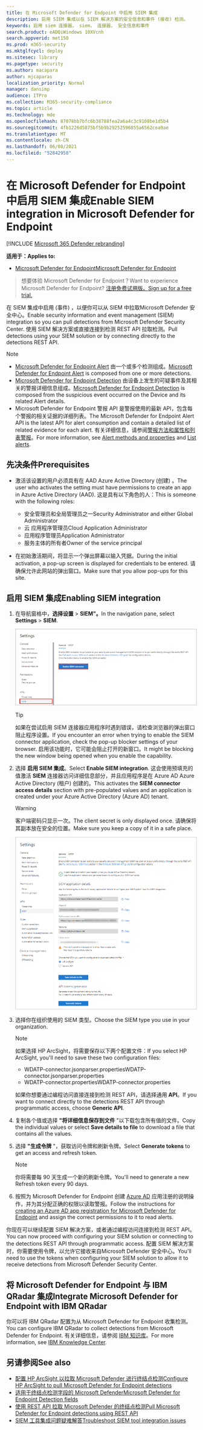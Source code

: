 ```yaml
---
title: 在 Microsoft Defender for Endpoint 中启用 SIEM 集成
description: 启用 SIEM 集成以在 SIEM 解决方案的安全信息和事件 (接收) 检测。
keywords: 启用 siem 连接器， siem， 连接器， 安全信息和事件
search.product: eADQiWindows 10XVcnh
search.appverid: met150
ms.prod: m365-security
ms.mktglfcycl: deploy
ms.sitesec: library
ms.pagetype: security
ms.author: macapara
author: mjcaparas
localization_priority: Normal
manager: dansimp
audience: ITPro
ms.collection: M365-security-compliance
ms.topic: article
ms.technology: mde
ms.openlocfilehash: 87078bb7bfc6b38788fea2a6a4c3c9108be1d5b4
ms.sourcegitcommit: 4fb1226d5875bf5b9b29252596855a6562cea9ae
ms.translationtype: MT
ms.contentlocale: zh-CN
ms.lasthandoff: 06/08/2021
ms.locfileid: "52842958"
---
```

# <a name="enable-siem-integration-in-microsoft-defender-for-endpoint"></a><span data-ttu-id="f1289-104">在 Microsoft Defender for Endpoint 中启用 SIEM 集成</span><span class="sxs-lookup"><span data-stu-id="f1289-104">Enable SIEM integration in Microsoft Defender for Endpoint</span></span>

[!INCLUDE [Microsoft 365 Defender rebranding](../../includes/microsoft-defender.md)]

<span data-ttu-id="f1289-105">**适用于：**</span><span class="sxs-lookup"><span data-stu-id="f1289-105">**Applies to:**</span></span>
- [<span data-ttu-id="f1289-106">Microsoft Defender for Endpoint</span><span class="sxs-lookup"><span data-stu-id="f1289-106">Microsoft Defender for Endpoint</span></span>](https://go.microsoft.com/fwlink/?linkid=2154037)


><span data-ttu-id="f1289-107">想要体验 Microsoft Defender for Endpoint？</span><span class="sxs-lookup"><span data-stu-id="f1289-107">Want to experience Microsoft Defender for Endpoint?</span></span> [<span data-ttu-id="f1289-108">注册免费试用版。</span><span class="sxs-lookup"><span data-stu-id="f1289-108">Sign up for a free trial.</span></span>](https://www.microsoft.com/microsoft-365/windows/microsoft-defender-atp?ocid=docs-wdatp-enablesiem-abovefoldlink) 

<span data-ttu-id="f1289-109">在 SIEM 集成中启用 (事件) ，以便你可以从 SIEM 中拉取Microsoft Defender 安全中心。</span><span class="sxs-lookup"><span data-stu-id="f1289-109">Enable security information and event management (SIEM) integration so you can pull detections from Microsoft Defender Security Center.</span></span> <span data-ttu-id="f1289-110">使用 SIEM 解决方案或直接连接到检测 REST API 拉取检测。</span><span class="sxs-lookup"><span data-stu-id="f1289-110">Pull detections using your SIEM solution or by connecting directly to the detections REST API.</span></span>

>[!NOTE]
>- <span data-ttu-id="f1289-111">[Microsoft Defender for Endpoint Alert](alerts.md) 由一个或多个检测组成。</span><span class="sxs-lookup"><span data-stu-id="f1289-111">[Microsoft Defender for Endpoint Alert](alerts.md) is composed from one or more detections.</span></span>
>- <span data-ttu-id="f1289-112">[Microsoft Defender for Endpoint Detection](api-portal-mapping.md) 由设备上发生的可疑事件及其相关的警报详细信息组成。</span><span class="sxs-lookup"><span data-stu-id="f1289-112">[Microsoft Defender for Endpoint Detection](api-portal-mapping.md) is composed from the suspicious event occurred on the Device and its related Alert details.</span></span>
>- <span data-ttu-id="f1289-113">Microsoft Defender for Endpoint 警报 API 是警报使用的最新 API，包含每个警报的相关证据的详细列表。</span><span class="sxs-lookup"><span data-stu-id="f1289-113">The Microsoft Defender for Endpoint Alert API is the latest API for alert consumption and contain a detailed list of related evidence for each alert.</span></span> <span data-ttu-id="f1289-114">有关详细信息，请参阅[警报方法和属性和](alerts.md)[列表警报](get-alerts.md)。</span><span class="sxs-lookup"><span data-stu-id="f1289-114">For more information, see [Alert methods and properties](alerts.md) and [List alerts](get-alerts.md).</span></span>

## <a name="prerequisites"></a><span data-ttu-id="f1289-115">先决条件</span><span class="sxs-lookup"><span data-stu-id="f1289-115">Prerequisites</span></span>

- <span data-ttu-id="f1289-116">激活该设置的用户必须具有在 AAD Azure Active Directory (创建) 。</span><span class="sxs-lookup"><span data-stu-id="f1289-116">The user who activates the setting must have permissions to create an app in Azure Active Directory (AAD).</span></span> <span data-ttu-id="f1289-117">这是具有以下角色的人：</span><span class="sxs-lookup"><span data-stu-id="f1289-117">This is someone with the following roles:</span></span> 

  - <span data-ttu-id="f1289-118">安全管理员和全局管理员之一</span><span class="sxs-lookup"><span data-stu-id="f1289-118">Security Administrator and either Global Administrator</span></span>
  - <span data-ttu-id="f1289-119">云 应用程序管理员</span><span class="sxs-lookup"><span data-stu-id="f1289-119">Cloud Application Administrator</span></span>
  - <span data-ttu-id="f1289-120"> 应用程序管理员</span><span class="sxs-lookup"><span data-stu-id="f1289-120">Application Administrator</span></span>
  - <span data-ttu-id="f1289-121">服务主体的所有者</span><span class="sxs-lookup"><span data-stu-id="f1289-121">Owner of the service principal</span></span>

- <span data-ttu-id="f1289-122">在初始激活期间，将显示一个弹出屏幕以输入凭据。</span><span class="sxs-lookup"><span data-stu-id="f1289-122">During the initial activation, a pop-up screen is displayed for credentials to be entered.</span></span> <span data-ttu-id="f1289-123">请确保允许此网站的弹出窗口。</span><span class="sxs-lookup"><span data-stu-id="f1289-123">Make sure that you allow pop-ups for this site.</span></span>

## <a name="enabling-siem-integration"></a><span data-ttu-id="f1289-124">启用 SIEM 集成</span><span class="sxs-lookup"><span data-stu-id="f1289-124">Enabling SIEM integration</span></span> 
1. <span data-ttu-id="f1289-125">在导航窗格中，**选择设置**  >  **SIEM"。**</span><span class="sxs-lookup"><span data-stu-id="f1289-125">In the navigation pane, select **Settings** > **SIEM**.</span></span>

    ![来自菜单 1 的 SIEM 设置图像](images/enable_siem.png)

    >[!TIP]
    ><span data-ttu-id="f1289-127">如果在尝试启用 SIEM 连接器应用程序时遇到错误，请检查浏览器的弹出窗口阻止程序设置。</span><span class="sxs-lookup"><span data-stu-id="f1289-127">If you encounter an error when trying to enable the SIEM connector application, check the pop-up blocker settings of your browser.</span></span> <span data-ttu-id="f1289-128">启用该功能时，它可能会阻止打开的新窗口。</span><span class="sxs-lookup"><span data-stu-id="f1289-128">It might be blocking the new window being opened when you enable the capability.</span></span> 

2. <span data-ttu-id="f1289-129">选择 **启用 SIEM 集成**。</span><span class="sxs-lookup"><span data-stu-id="f1289-129">Select **Enable SIEM integration**.</span></span> <span data-ttu-id="f1289-130">这会使用预填充的值激活 **SIEM** 连接器访问详细信息部分，并且应用程序是在 Azure AD Azure Active Directory (租户) 创建的。</span><span class="sxs-lookup"><span data-stu-id="f1289-130">This activates the **SIEM connector access details** section with pre-populated values and an application is created under your Azure Active Directory (Azure AD) tenant.</span></span>

    > [!WARNING]
    ><span data-ttu-id="f1289-131">客户端密码只显示一次。</span><span class="sxs-lookup"><span data-stu-id="f1289-131">The client secret is only displayed once.</span></span> <span data-ttu-id="f1289-132">请确保将其副本放在安全的位置。</span><span class="sxs-lookup"><span data-stu-id="f1289-132">Make sure you keep a copy of it in a safe place.</span></span><br>
     

    ![来自菜单 2 的 SIEM 设置图像](images/siem_details.png)

3. <span data-ttu-id="f1289-134">选择你在组织使用的 SIEM 类型。</span><span class="sxs-lookup"><span data-stu-id="f1289-134">Choose the SIEM type you use in your organization.</span></span>

   > [!NOTE]
   > <span data-ttu-id="f1289-135">如果选择 HP ArcSight，将需要保存以下两个配置文件：</span><span class="sxs-lookup"><span data-stu-id="f1289-135">If you select HP ArcSight, you'll need to save these two configuration files:</span></span><br>
   > - <span data-ttu-id="f1289-136">WDATP-connector.jsonparser.properties</span><span class="sxs-lookup"><span data-stu-id="f1289-136">WDATP-connector.jsonparser.properties</span></span>
   > - <span data-ttu-id="f1289-137">WDATP-connector.properties</span><span class="sxs-lookup"><span data-stu-id="f1289-137">WDATP-connector.properties</span></span> <br>

   <span data-ttu-id="f1289-138">如果你想要通过编程访问直接连接到检测 REST API，请选择通用 **API**。</span><span class="sxs-lookup"><span data-stu-id="f1289-138">If you want to connect directly to the detections REST API through programmatic access, choose **Generic API**.</span></span>

4. <span data-ttu-id="f1289-139">复制各个值或选择 **"将详细信息保存到文件** "以下载包含所有值的文件。</span><span class="sxs-lookup"><span data-stu-id="f1289-139">Copy the individual values or select **Save details to file** to download a file that contains all the values.</span></span>

5. <span data-ttu-id="f1289-140">选择 **"生成令牌** "，获取访问令牌和刷新令牌。</span><span class="sxs-lookup"><span data-stu-id="f1289-140">Select **Generate tokens** to get an access and refresh token.</span></span>
  
   > [!NOTE]
   > <span data-ttu-id="f1289-141">你将需要每 90 天生成一个新的刷新令牌。</span><span class="sxs-lookup"><span data-stu-id="f1289-141">You'll need to generate a new Refresh token every 90 days.</span></span> 

6. <span data-ttu-id="f1289-142">按照为 Microsoft Defender for Endpoint 创建 [Azure AD](/microsoft-365/security/defender-endpoint/exposed-apis-create-app-webapp) 应用注册的说明操作，并为其分配正确的权限以读取警报。</span><span class="sxs-lookup"><span data-stu-id="f1289-142">Follow the instructions for [creating an Azure AD app registration for Microsoft Defender for Endpoint](/microsoft-365/security/defender-endpoint/exposed-apis-create-app-webapp) and assign the correct permissions to it to read alerts.</span></span>

<span data-ttu-id="f1289-143">你现在可以继续配置 SIEM 解决方案，或者通过编程访问连接到检测 REST API。</span><span class="sxs-lookup"><span data-stu-id="f1289-143">You can now proceed with configuring your SIEM solution or connecting to the detections REST API through programmatic access.</span></span> <span data-ttu-id="f1289-144">配置 SIEM 解决方案时，你需要使用令牌，以允许它接收来自Microsoft Defender 安全中心。</span><span class="sxs-lookup"><span data-stu-id="f1289-144">You'll need to use the tokens when configuring your SIEM solution to allow it to receive detections from Microsoft Defender Security Center.</span></span>

## <a name="integrate-microsoft-defender-for-endpoint-with-ibm-qradar"></a><span data-ttu-id="f1289-145">将 Microsoft Defender for Endpoint 与 IBM QRadar 集成</span><span class="sxs-lookup"><span data-stu-id="f1289-145">Integrate Microsoft Defender for Endpoint with IBM QRadar</span></span> 
<span data-ttu-id="f1289-146">你可以将 IBM QRadar 配置为从 Microsoft Defender for Endpoint 收集检测。</span><span class="sxs-lookup"><span data-stu-id="f1289-146">You can configure IBM QRadar to collect detections from Microsoft Defender for Endpoint.</span></span> <span data-ttu-id="f1289-147">有关详细信息，请参阅 [IBM 知识库](https://www.ibm.com/support/knowledgecenter/SS42VS_DSM/c_dsm_guide_MS_Win_Defender_ATP_overview.html?cp=SS42VS_7.3.1)。</span><span class="sxs-lookup"><span data-stu-id="f1289-147">For more information, see [IBM Knowledge Center](https://www.ibm.com/support/knowledgecenter/SS42VS_DSM/c_dsm_guide_MS_Win_Defender_ATP_overview.html?cp=SS42VS_7.3.1).</span></span>

## <a name="see-also"></a><span data-ttu-id="f1289-148">另请参阅</span><span class="sxs-lookup"><span data-stu-id="f1289-148">See also</span></span>
- [<span data-ttu-id="f1289-149">配置 HP ArcSight 以拉取 Microsoft Defender 进行终结点检测</span><span class="sxs-lookup"><span data-stu-id="f1289-149">Configure HP ArcSight to pull Microsoft Defender for Endpoint detections</span></span>](configure-arcsight.md)
- [<span data-ttu-id="f1289-150">适用于终结点检测字段的 Microsoft Defender</span><span class="sxs-lookup"><span data-stu-id="f1289-150">Microsoft Defender for Endpoint Detection fields</span></span>](api-portal-mapping.md)
- [<span data-ttu-id="f1289-151">使用 REST API 拉取 Microsoft Defender 的终结点检测</span><span class="sxs-lookup"><span data-stu-id="f1289-151">Pull Microsoft Defender for Endpoint detections using REST API</span></span>](pull-alerts-using-rest-api.md)
- [<span data-ttu-id="f1289-152">SIEM 工具集成问题疑难解答</span><span class="sxs-lookup"><span data-stu-id="f1289-152">Troubleshoot SIEM tool integration issues</span></span>](troubleshoot-siem.md)
